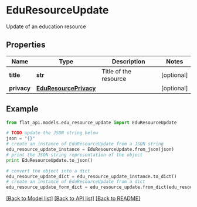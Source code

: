 # EduResourceUpdate

Update of an education resource

## Properties

Name | Type | Description | Notes
------------ | ------------- | ------------- | -------------
**title** | **str** | Title of the resource | [optional] 
**privacy** | [**EduResourcePrivacy**](EduResourcePrivacy.md) |  | [optional] 

## Example

```python
from flat_api.models.edu_resource_update import EduResourceUpdate

# TODO update the JSON string below
json = "{}"
# create an instance of EduResourceUpdate from a JSON string
edu_resource_update_instance = EduResourceUpdate.from_json(json)
# print the JSON string representation of the object
print EduResourceUpdate.to_json()

# convert the object into a dict
edu_resource_update_dict = edu_resource_update_instance.to_dict()
# create an instance of EduResourceUpdate from a dict
edu_resource_update_form_dict = edu_resource_update.from_dict(edu_resource_update_dict)
```
[[Back to Model list]](../README.md#documentation-for-models) [[Back to API list]](../README.md#documentation-for-api-endpoints) [[Back to README]](../README.md)



